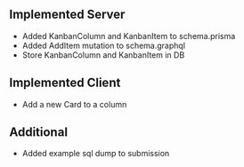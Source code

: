 ## Implemented Server
- Added KanbanColumn and KanbanItem to schema.prisma
- Added AddItem mutation to schema.graphql
- Store KanbanColumn and KanbanItem in DB

## Implemented Client
- Add a new Card to a column 

## Additional
- Added example sql dump to submission
